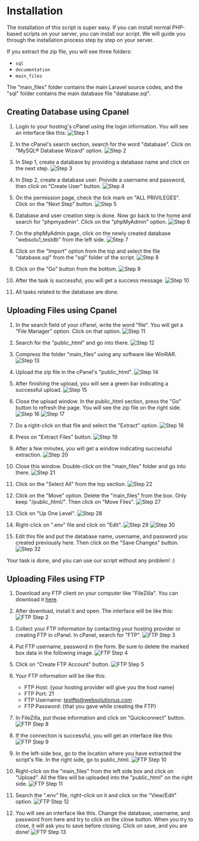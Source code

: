 # Installation

The installation of this script is super easy. If you can install normal PHP-based scripts on your server, you can install our script. We will guide you through the installation process step by step on your server.

If you extract the zip file, you will see three folders:

- `sql`
- `documentation`
- `main_files`

The "main_files" folder contains the main Laravel source codes, and the "sql" folder contains the main database file "database.sql".

## Creating Database using Cpanel

1. Login to your hosting's cPanel using the login information. You will see an interface like this:
   ![Step 1](/documentation/assets/images/install_db_1.png)

2. In the cPanel's search section, search for the word "database". Click on "MySQL® Database Wizard" option.
   ![Step 2](documentation/assets/images/install_db_2.png)

3. In Step 1, create a database by providing a database name and click on the next step.
   ![Step 3](documentation/assets/images/install_db_3.png)

4. In Step 2, create a database user. Provide a username and password, then click on "Create User" button.
   ![Step 4](documentation/assets/images/install_db_4.png)

5. On the permission page, check the tick mark on "ALL PRIVILEGES". Click on the "Next Step" button.
   ![Step 5](documentation/assets/images/install_db_5.png)

6. Database and user creation step is done. Now go back to the home and search for "phpmyadmin". Click on the "phpMyAdmin" option.
   ![Step 6](documentation/assets/images/install_db_7.png)

7. On the phpMyAdmin page, click on the newly created database "websolu1_testdb" from the left side.
   ![Step 7](documentation/assets/images/install_db_8.png)

8. Click on the "Import" option from the top and select the file "database.sql" from the "sql" folder of the script.
   ![Step 8](documentation/assets/images/install_db_9.png)

9. Click on the "Go" button from the bottom.
   ![Step 9](documentation/assets/images/install_db_10.png)

10. After the task is successful, you will get a success message.
    ![Step 10](documentation/assets/images/install_db_11.png)

11. All tasks related to the database are done.

## Uploading Files using Cpanel

1. In the search field of your cPanel, write the word "file". You will get a "File Manager" option. Click on that option.
   ![Step 11](documentation/assets/images/install_db_12.png)

2. Search for the "public_html" and go into there.
   ![Step 12](documentation/assets/images/install_db_13.png)

3. Compress the folder "main_files" using any software like WinRAR.
   ![Step 13](documentation/assets/images/install_db_14.png)

4. Upload the zip file in the cPanel's "public_html".
   ![Step 14](documentation/assets/images/install_db_16.png)

5. After finishing the upload, you will see a green bar indicating a successful upload.
   ![Step 15](documentation/assets/images/install_db_19.png)

6. Close the upload window. In the public_html section, press the "Go" button to refresh the page. You will see the zip file on the right side.
   ![Step 16](documentation/assets/images/install_db_20.png)
   ![Step 17](documentation/assets/images/install_db_21.png)

7. Do a right-click on that file and select the "Extract" option.
   ![Step 18](documentation/assets/images/install_db_22.png)

8. Press on "Extract Files" button.
   ![Step 19](documentation/assets/images/install_db_23.png)

9. After a few minutes, you will get a window indicating successful extraction.
   ![Step 20](documentation/assets/images/install_db_24.png)

10. Close this window. Double-click on the "main_files" folder and go into there.
    ![Step 21](documentation/assets/images/install_db_25.png)

11. Click on the "Select All" from the top section.
    ![Step 22](documentation/assets/images/install_db_26.png)

12. Click on the "Move" option. Delete the "main_files" from the box. Only keep "/public_html/". Then click on "Move Files".
    ![Step 27](documentation/assets/images/install_db_28.png)

13. Click on "Up One Level".
    ![Step 28](documentation/assets/images/install_db_29.png)

14. Right-click on ".env" file and click on "Edit".
    ![Step 29](documentation/assets/images/install_db_30.png)
    ![Step 30](documentation/assets/images/install_db_31.png)

15. Edit this file and put the database name, username, and password you created previously here. Then click on the "Save Changes" button.
    ![Step 32](documentation/assets/images/install_db_32.png)

Your task is done, and you can use our script without any problem! :)

## Uploading Files using FTP

1. Download any FTP client on your computer like "FileZilla". You can download it [here](https://filezilla-project.org/).

2. After download, install it and open. The interface will be like this:
   ![FTP Step 2](documentation/assets/images/ftp_2.png)

3. Collect your FTP information by contacting your hosting provider or creating FTP in cPanel. In cPanel, search for "FTP".
   ![FTP Step 3](documentation/assets/images/ftp_3.png)

4. Put FTP username, password in the form. Be sure to delete the marked box data in the following image.
   ![FTP Step 4](documentation/assets/images/ftp_4.png)

5. Click on "Create FTP Account" button.
   ![FTP Step 5](documentation/assets/images/ftp_5.png)

6. Your FTP information will be like this:
   - FTP Host: {your hosting provider will give you the host name}
   - FTP Port: 21
   - FTP Username: testftp@websolutionus.com
   - FTP Password: {that you gave while creating the FTP}

7. In FileZilla, put those information and click on "Quickconnect" button.
   ![FTP Step 8](documentation/assets/images/ftp_6.png)

8. If the connection is successful, you will get an interface like this:
   ![FTP Step 9](documentation/assets/images/ftp_7.png)

9. In the left-side box, go to the location where you have extracted the script's file. In the right side, go to public_html.
   ![FTP Step 10](documentation/assets/images/ftp_8.png)

10. Right-click on the "main_files" from the left side box and click on "Upload". All the files will be uploaded into the "public_html" on the right side.
    ![FTP Step 11](documentation/assets/images/ftp_9.png)

11. Search the ".env" file, right-click on it and click on the "View/Edit" option.
    ![FTP Step 12](documentation/assets/images/ftp_10.png)

12. You will see an interface like this. Change the database, username, and password from here and try to click on the close button. When you try to close, it will ask you to save before closing. Click on save, and you are done!
    ![FTP Step 13](documentation/assets/images/ftp_11.png)
